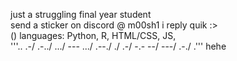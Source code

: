 just a struggling final year student\
send a sticker on discord @ m00sh1 i reply quik :>\
()
languages: Python, R, HTML/CSS, JS, \
'''.. .-/ .-../ .../ --- .../ .--./ ./ .-/ -.- --/ ---/ .-./ .'''
hehe
